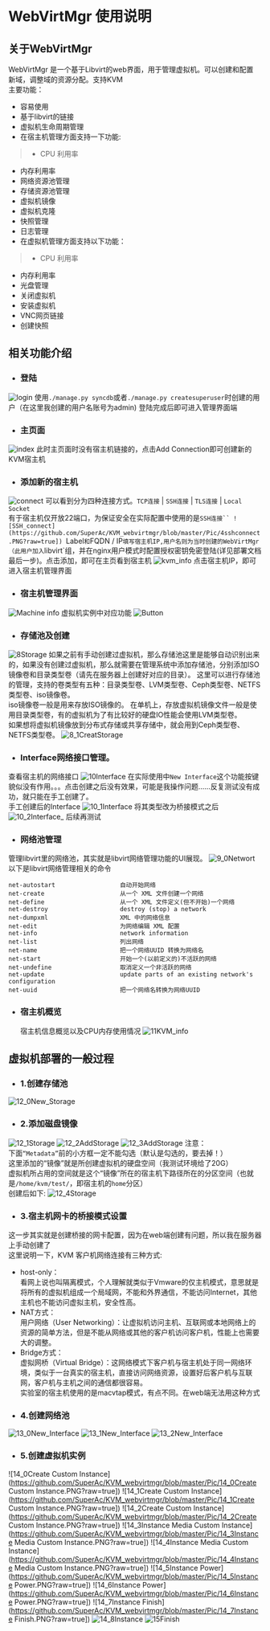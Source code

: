 # WebVirtMgr 使用说明
## 关于WebVirtMgr
 WebVirtMgr 是一个基于Libvirt的web界面，用于管理虚拟机。可以创建和配置
 新域，调整域的资源分配。支持KVM<br>
 主要功能：<br>
 - 容易使用
 - 基于libvirt的链接
 - 虚拟机生命周期管理
 - 在宿主机管理方面支持一下功能:
  > - CPU 利用率
  - 内存利用率
  - 网络资源池管理
  - 存储资源池管理
  - 虚拟机镜像
  - 虚拟机克隆
  - 快照管理
  - 日志管理
 - 在虚拟机管理方面支持以下功能：
  > - CPU 利用率
  - 内存利用率
  - 光盘管理
  - 关闭虚拟机
  - 安装虚拟机
  - VNC网页链接
  - 创建快照

## 相关功能介绍
- ### 登陆
 ![login](https://github.com/SuperAc/KVM_webvirtmgr/blob/master/Pic/1log.PNG?raw=true])
 使用`./manage.py syncdb`或者`./manage.py createsuperuser`时创建的用户（在这里我创建的用户名账号为admin)
 登陆完成后即可进入管理界面端
- ### 主页面
 ![index](https://github.com/SuperAc/KVM_webvirtmgr/blob/master/Pic/2main.PNG?raw=true])
 此时主页面时没有宿主机链接的，点击Add Connection即可创建新的KVM宿主机
- ### 添加新的宿主机
![connect](https://github.com/SuperAc/KVM_webvirtmgr/blob/master/Pic/3.addConnect.PNG?raw=true])
可以看到分为四种连接方式。`TCP连接` | `SSH连接` | `TLS连接` | `Local Socket`<br>
有于宿主机仅开放22端口，为保证安全在实际配置中使用的是`SSH连接``
![SSH_connect](https://github.com/SuperAc/KVM_webvirtmgr/blob/master/Pic/4sshconnect.PNG?raw=true])
`Label`和`FQDN / IP`填写宿主机IP,用户名则为当时创建的WebVirtMgr（此用户加入`libvirt`组，并在nginx用户模式时配置授权密钥免密登陆(详见部署文档最后一步)。点击添加，即可在主页看到宿主机
![kvm_info](https://github.com/SuperAc/KVM_webvirtmgr/blob/master/Pic/5info.PNG?raw=true])
点击宿主机IP，即可进入宿主机管理界面
- ### 宿主机管理界面
![Machine info](https://github.com/SuperAc/KVM_webvirtmgr/blob/master/Pic/6virtinfo.PNG?raw=true])
虚拟机实例中对应功能
![Button](https://github.com/SuperAc/KVM_webvirtmgr/blob/master/Pic/7compuinfo.png?raw=true])
- ### 存储池及创建
![8Storage](https://github.com/SuperAc/KVM_webvirtmgr/blob/master/Pic/8Storage.png?raw=true])
如果之前有手动创建过虚拟机，那么存储池这里是能够自动识别出来的，如果没有创建过虚拟机，那么就需要在管理系统中添加存储池，分别添加ISO镜像卷和目录类型卷（请先在服务器上创建好对应的目录）。
这里可以进行存储池的管理，支持的卷类型有五种：目录类型卷、LVM类型卷、Ceph类型卷、NETFS类型卷、iso镜像卷。
<br>iso镜像卷一般是用来存放ISO镜像的。
在单机上，存放虚拟机镜像文件一般是使用目录类型卷，有的虚拟机为了有比较好的硬盘IO性能会使用LVM类型卷。<br>
如果想将虚拟机镜像放到分布式存储或共享存储中，就会用到Ceph类型卷、NETFS类型卷。
![8_1CreatStorage](https://github.com/SuperAc/KVM_webvirtmgr/blob/master/Pic/8_1CreateNewStorage.PNG?raw=true])

- ### Interface网络接口管理。
查看宿主机的网络接口
![10Interface](https://github.com/SuperAc/KVM_webvirtmgr/blob/master/Pic/10Interface.png?raw=true])
在实际使用中`New Interface`这个功能按键貌似没有作用。。。点击创建之后没有效果，可能是我操作问题……反复测试没有成功，就只能在手工创建了。<br>
手工创建后的Interface
![10_1Interface](https://github.com/SuperAc/KVM_webvirtmgr/blob/master/Pic/10_1Interface.PNG?raw=true])
将其类型改为桥接模式之后
![10_2Interface_](https://github.com/SuperAc/KVM_webvirtmgr/blob/master/Pic/10_2Interface_.PNG?raw=true])
后续再测试
- ### 网络池管理
管理libvirt里的网络池，其实就是libvirt网络管理功能的UI展现。
![9_0Networt](https://github.com/SuperAc/KVM_webvirtmgr/blob/master/Pic/9_0Networt.PNG?raw=true])
以下是libvirt网络管理相关的命令
```
net-autostart                  自动开始网络
net-create                     从一个 XML 文件创建一个网络
net-define                     从一个 XML 文件定义(但不开始)一个网络
net-destroy                    destroy (stop) a network
net-dumpxml                    XML 中的网络信息
net-edit                       为网络编辑 XML 配置
net-info                       network information
net-list                       列出网络
net-name                       把一个网络UUID 转换为网络名
net-start                      开始一个(以前定义的)不活跃的网络
net-undefine                   取消定义一个非活跃的网络
net-update                     update parts of an existing network's configuration
net-uuid                       把一个网络名转换为网络UUID
```
- ### 宿主机概览
  宿主机信息概览以及CPU内存使用情况
  ![11KVM_info](https://github.com/SuperAc/KVM_webvirtmgr/blob/master/Pic/11KVM_info.png?raw=true])

## 虚拟机部署的一般过程
- ### 1.创建存储池
![12_0New_Storage](https://github.com/SuperAc/KVM_webvirtmgr/blob/master/Pic/12_0New_Storage.PNG?raw=true])

- ### 2.添加磁盘镜像
![12_1Storage](https://github.com/SuperAc/KVM_webvirtmgr/blob/master/Pic/12_1Storage.PNG?raw=true])
![12_2AddStorage](https://github.com/SuperAc/KVM_webvirtmgr/blob/master/Pic/12_2AddStorage.PNG?raw=true])
![12_3AddStorage](https://github.com/SuperAc/KVM_webvirtmgr/blob/master/Pic/12_3AddStorage.PNG?raw=true])
注意：<br>
下面`“Metadata”`前的小方框一定不能勾选（默认是勾选的，要去掉！）<br>
这里添加的“镜像”就是所创建虚拟机的硬盘空间（我测试环境给了20G）<br>
虚拟机所占用的空间就是这个“镜像”所在的宿主机下路径所在的分区空间（也就是`/home/kvm/test/`，即宿主机的`home`分区）<br>
创建后如下:
![12_4Storage](https://github.com/SuperAc/KVM_webvirtmgr/blob/master/Pic/12_4Storage.PNG?raw=true])
- ### 3.宿主机网卡的桥接模式设置
这一步其实就是创建桥接的网卡配置，因为在web端创建有问题，所以我在服务器上手动创建了<br>
这里说明一下，KVM 客户机网络连接有三种方式:<br>
 - host-only：<br>
  看网上说也叫隔离模式，个人理解就类似于Vmware的仅主机模式，意思就是将所有的虚拟机组成一个局域网，不能和外界通信，不能访问Internet，其他主机也不能访问虚拟主机，安全性高。
 - NAT方式：<br>
   用户网络（User Networking）：让虚拟机访问主机、互联网或本地网络上的资源的简单方法，但是不能从网络或其他的客户机访问客户机，性能上也需要大的调整。
 - Bridge方式：<br>
   虚拟网桥（Virtual Bridge）：这网络模式下客户机与宿主机处于同一网络环境，类似于一台真实的宿主机，直接访问网络资源，设置好后客户机与互联网，客户机与主机之间的通信都很容易。<br>
   实验室的宿主机使用的是macvtap模式，有点不同。在web端无法用这种方式
- ### 4.创建网络池
![13_0New_Interface](https://github.com/SuperAc/KVM_webvirtmgr/blob/master/Pic/13_0New_Interface.PNG?raw=true])
![13_1New_Interface](https://github.com/SuperAc/KVM_webvirtmgr/blob/master/Pic/13_1New_Interface.PNG?raw=true])
![13_2New_Interface](https://github.com/SuperAc/KVM_webvirtmgr/blob/master/Pic/13_2New_Interface.PNG?raw=true])
- ### 5.创建虚拟机实例
![14_0Create Custom Instance](https://github.com/SuperAc/KVM_webvirtmgr/blob/master/Pic/14_0Create Custom Instance.PNG?raw=true])
![14_1Create Custom Instance](https://github.com/SuperAc/KVM_webvirtmgr/blob/master/Pic/14_1Create Custom Instance.PNG?raw=true])
![14_2Create Custom Instance](https://github.com/SuperAc/KVM_webvirtmgr/blob/master/Pic/14_2Create Custom Instance.PNG?raw=true])
![14_3Instance Media Custom Instance](https://github.com/SuperAc/KVM_webvirtmgr/blob/master/Pic/14_3Instance Media Custom Instance.PNG?raw=true])
![14_4Instance Media Custom Instance](https://github.com/SuperAc/KVM_webvirtmgr/blob/master/Pic/14_4Instance Media Custom Instance.PNG?raw=true])
![14_5Instance Power](https://github.com/SuperAc/KVM_webvirtmgr/blob/master/Pic/14_5Instance Power.PNG?raw=true])
![14_6Instance Power](https://github.com/SuperAc/KVM_webvirtmgr/blob/master/Pic/14_6Instance Power.PNG?raw=true])
![14_7Instance Finish](https://github.com/SuperAc/KVM_webvirtmgr/blob/master/Pic/14_7Instance Finish.PNG?raw=true])
![14_8Instance](https://github.com/SuperAc/KVM_webvirtmgr/blob/master/Pic/14_8Instance.PNG?raw=true])
![15Finish](https://github.com/SuperAc/KVM_webvirtmgr/blob/master/Pic/15Finish.PNG?raw=true])
